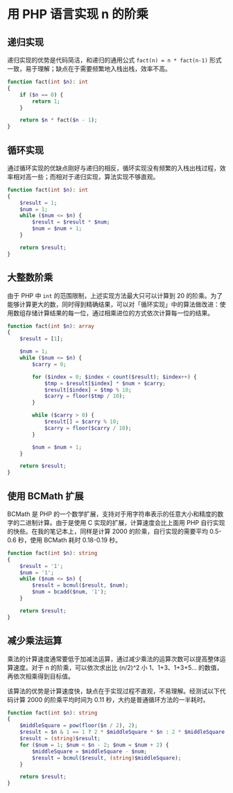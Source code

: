 # 用 PHP 语言实现 n 的阶乘

## 递归实现

递归实现的优势是代码简洁，和递归的通用公式 `fact(n) = n * fact(n-1)` 形式一致，易于理解；缺点在于需要频繁地入栈出栈，效率不高。

```php
function fact(int $n): int
{
    if ($n == 0) {
        return 1;
    }

    return $n * fact($n - 1);
}
```

## 循环实现

通过循环实现的优缺点刚好与递归的相反，循环实现没有频繁的入栈出栈过程，效率相对高一些；而相对于递归实现，算法实现不够直观。

```php
function fact(int $n): int
{
    $result = 1;
    $num = 1;
    while ($num <= $n) {
        $result = $result * $num;
        $num = $num + 1;
    }

    return $result;
}
```

## 大整数阶乘

由于 PHP 中 `int` 的范围限制，上述实现方法最大只可以计算到 20 的阶乘。为了能够计算更大的数，同时得到精确结果，可以对「循环实现」中的算法做改进：使用数组存储计算结果的每一位，通过相乘进位的方式依次计算每一位的结果。

```php
function fact(int $n): array
{
    $result = [1];

    $num = 1;
    while ($num <= $n) {
        $carry = 0;

        for ($index = 0; $index < count($result); $index++) {
            $tmp = $result[$index] * $num + $carry;
            $result[$index] = $tmp % 10;
            $carry = floor($tmp / 10);
        }

        while ($carry > 0) {
            $result[] = $carry % 10;
            $carry = floor($carry / 10);
        }

        $num = $num + 1;
    }

    return $result;
}
```

## 使用 BCMath 扩展

BCMath 是 PHP 的一个数学扩展，支持对于用字符串表示的任意大小和精度的数字的二进制计算。由于是使用 C 实现的扩展，计算速度会比上面用 PHP 自行实现的快些。在我的笔记本上，同样是计算 2000 的阶乘，自行实现的需要平均 0.5-0.6 秒，使用 BCMath 耗时 0.18-0.19 秒。

```php
function fact(int $n): string
{
    $result = '1';
    $num = '1';
    while ($num <= $n) {
        $result = bcmul($result, $num);
        $num = bcadd($num, '1');
    }

    return $result;
}
```

## 减少乘法运算

乘法的计算速度通常要低于加减法运算，通过减少乘法的运算次数可以提高整体运算速度。对于 n 的阶乘，可以依次求出比 (n/2)^2 小 1、1+3、1+3+5... 的数值，再依次相乘得到目标值。

该算法的优势是计算速度快，缺点在于实现过程不直观，不易理解。经测试以下代码计算 2000 的阶乘平均时间为 0.11 秒，大约是普通循环方法的一半耗时。

```php
function fact(int $n): string
{
    $middleSquare = pow(floor($n / 2), 2);
    $result = $n & 1 == 1 ? 2 * $middleSquare * $n : 2 * $middleSquare;
    $result = (string)$result;
    for ($num = 1; $num < $n - 2; $num = $num + 2) {
        $middleSquare = $middleSquare - $num;
        $result = bcmul($result, (string)$middleSquare);
    }

    return $result;
}
```
